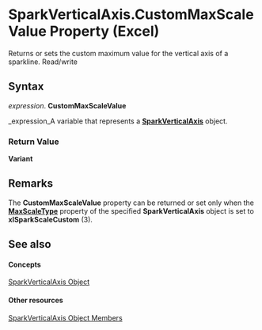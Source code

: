 
# SparkVerticalAxis.CustomMaxScaleValue Property (Excel)

Returns or sets the custom maximum value for the vertical axis of a sparkline. Read/write


## Syntax

 _expression_. **CustomMaxScaleValue**

 _expression_A variable that represents a  **[SparkVerticalAxis](27c34337-b8a9-cdad-1716-343cea54cc87.md)** object.


### Return Value

 **Variant**


## Remarks

The  **CustomMaxScaleValue** property can be returned or set only when the **[MaxScaleType](14d04182-d6d2-b884-db8f-04cef4673e82.md)** property of the specified **SparkVerticalAxis** object is set to **xlSparkScaleCustom** (3).


## See also


#### Concepts


 [SparkVerticalAxis Object](27c34337-b8a9-cdad-1716-343cea54cc87.md)
#### Other resources


 [SparkVerticalAxis Object Members](208397cb-914f-b22d-db78-d691e71b6722.md)
